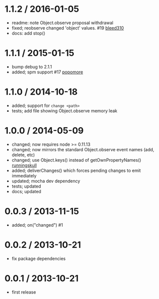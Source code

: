 
1.1.2 / 2016-01-05
==================

 * readme: note Object.observe proposal withdrawal
 * fixed; reobserve changed 'object' values. #19 [bleed310](https://github.com/bleed310)
 * docs: add stop()

1.1.1 / 2015-01-15
==================

 * bump debug to 2.1.1
 * added; spm support #17 [popomore](https://github.com/popomore)

1.1.0 / 2014-10-18
==================

 * added; support for `change <path>`
 * tests; add file showing Object.observe memory leak

1.0.0 / 2014-05-09
==================

 * changed; now requires node >= 0.11.13
 * changed; now mirrors the standard Object.observe event names (add, delete, etc)
 * changed; use Object.keys() instead of getOwnPropertyNames() [runningskull](https://github.com/runningskull)
 * added; deliverChanges() which forces pending changes to emit immediately
 * updated; mocha dev dependency
 * tests; updated
 * docs; updated

0.0.3 / 2013-11-15
==================

 * added; on("changed") #1

0.0.2 / 2013-10-21
==================

 * fix package dependencies

0.0.1 / 2013-10-21
==================

 * first release
